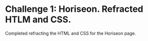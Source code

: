 
# Challenge 1: Horiseon. Refracted HTLM and CSS.
Completed refracting the HTML and CSS for the Horiseon page.